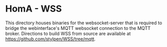 # HomA - WSS
This directory houses binaries for the websocket-server that is required to bridge the webinterface's MQTT websocket connection to the MQTT broker. 
Directions to build WSS from source are available at https://github.com/stylpen/WSS/tree/mqtt. 
